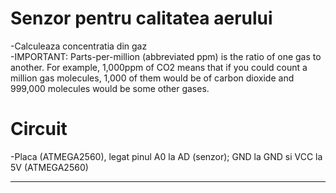 # Senzor pentru calitatea aerului

-Calculeaza concentratia din gaz  
-<stroke>IMPORTANT</stroke>: Parts-per-million (abbreviated ppm) is the ratio of one gas to another. For example, 1,000ppm of CO2 means that if you could count a million gas molecules, 1,000 of them would be of carbon dioxide and 999,000 molecules would be some other gases.

# Circuit

-Placa (ATMEGA2560), legat pinul A0 la AD (senzor); GND la GND si VCC la 5V (ATMEGA2560)   
***
